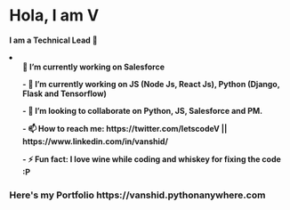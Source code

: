 <h1> Hola, I am V </h1> 

<b>  I am a Technical Lead  👋 <b>
 
 <li>
  
  <ul>
 🔭 I’m currently working on Salesforce
  </ul>
  
  <ul>
- 🌱 I’m currently working on JS (Node Js, React Js), Python (Django, Flask and Tensorflow)
  </ul>
  
  <ul>
- 👯 I’m looking to collaborate on Python, JS, Salesforce and PM.
  </ul>
  
  <ul>
- 📫 How to reach me: https://twitter.com/letscodeV || https://www.linkedin.com/in/vanshid/
  </ul>
  
  
  <ul>
- ⚡ Fun fact: I love wine while coding and whiskey for fixing the code :P 
  </ul>
  
  <h3>
  <p> 
 Here's my Portfolio https://vanshid.pythonanywhere.com
  </p>
  </h3>
  
 </li>
 

